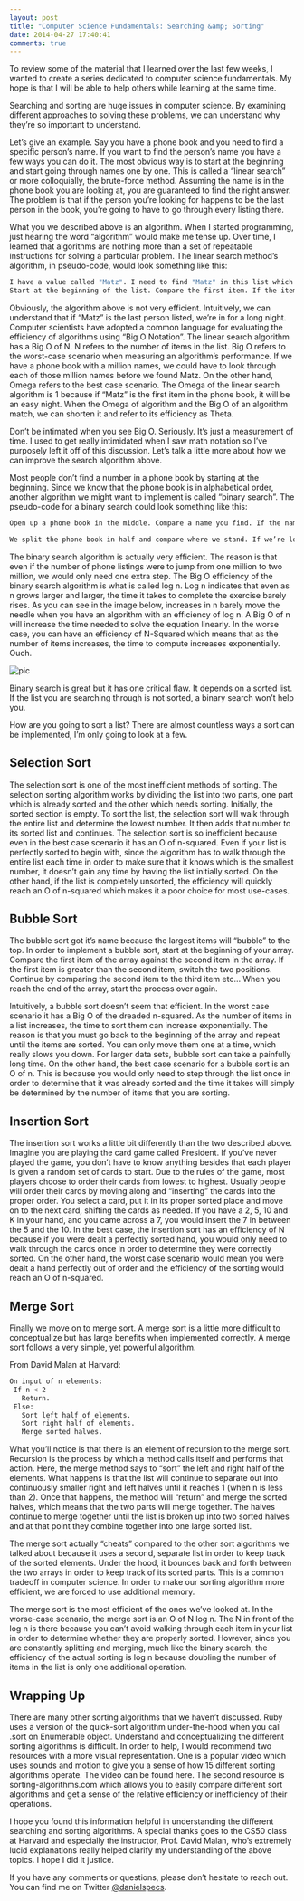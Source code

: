 ```yaml
---
layout: post
title: "Computer Science Fundamentals: Searching &amp; Sorting"
date: 2014-04-27 17:40:41
comments: true
---
```


To review some of the material that I learned over the last few weeks, I wanted to create a series dedicated to computer science fundamentals. My hope is that I will be able to help others while learning at the same time.

Searching and sorting are huge issues in computer science. By examining different approaches to solving these problems, we can understand why they’re so important to understand.

Let’s give an example. Say you have a phone book and you need to find a specific person’s name. If you want to find the person’s name you have a few ways you can do it. The most obvious way is to start at the beginning and start going through names one by one. This is called a “linear search” or more colloquially, the brute-force method. Assuming the name is in the phone book you are looking at, you are guaranteed to find the right answer. The problem is that if the person you’re looking for happens to be the last person in the book, you’re going to have to go through every listing there.

What you we described above is an algorithm. When I started programming, just hearing the word “algorithm” would make me tense up. Over time, I learned that algorithms are nothing more than a set of repeatable instructions for solving a particular problem. The linear search method’s algorithm, in pseudo-code, would look something like this:

```bash
I have a value called "Matz". I need to find "Matz" in this list which I am referring to as a phone book.
Start at the beginning of the list. Compare the first item. If the item that I found is equal to “Matz”, return the phone number. Otherwise, move on to the next item in the list
```

Obviously, the algorithm above is not very efficient. Intuitively, we can understand that if “Matz” is the last person listed, we’re in for a long night. Computer scientists have adopted a common language for evaluating the efficiency of algorithms using “Big O Notation”. The linear search algorithm has a Big O of N. N refers to the number of items in the list. Big O refers to the worst-case scenario when measuring an algorithm’s performance. If we have a phone book with a million names, we could have to look through each of those million names before we found Matz. On the other hand, Omega refers to the best case scenario. The Omega of the linear search algorithm is 1 because if “Matz” is the first item in the phone book, it will be an easy night. When the Omega of algorithm and the Big O of an algorithm match, we can shorten it and refer to its efficiency as Theta.

Don’t be intimated when you see Big O. Seriously. It’s just a measurement of time. I used to get really intimidated when I saw math notation so I’ve purposely left it off of this discussion. Let’s talk a little more about how we can improve the search algorithm above.

Most people don’t find a number in a phone book by starting at the beginning. Since we know that the phone book is in alphabetical order, another algorithm we might want to implement is called “binary search”. The pseudo-code for a binary search could look something like this:

```bash
Open up a phone book in the middle. Compare a name you find. If the name you see if alphabetically after Matz, use the left half. Otherwise, use the right half. Repeat.

We split the phone book in half and compare where we stand. If we’re looking at “Ruby”, we can throw away everything that comes after it and repeat the sequence. Open up to the halfway-point and compare. Throw out what we don’t need.
```

The binary search algorithm is actually very efficient. The reason is that even if the number of phone listings were to jump from one million to two million, we would only need one extra step. The Big O efficiency of the binary search algorithm is what is called log n. Log n indicates that even as n grows larger and larger, the time it takes to complete the exercise barely rises. As you can see in the image below, increases in n barely move the needle when you have an algorithm with an efficiency of log n. A Big O of n will increase the time needed to solve the equation linearly. In the worse case, you can have an efficiency of N-Squared which means that as the number of items increases, the time to compute increases exponentially. Ouch.

![pic](https://d262ilb51hltx0.cloudfront.net/max/800/1*5vBWIOxXzJnaKMOyrZ6nVQ.gif)

Binary search is great but it has one critical flaw. It depends on a sorted list. If the list you are searching through is not sorted, a binary search won’t help you.

How are you going to sort a list? There are almost countless ways a sort can be implemented, I’m only going to look at a few.

## Selection Sort

The selection sort is one of the most inefficient methods of sorting. The selection sorting algorithm works by dividing the list into two parts, one part which is already sorted and the other which needs sorting. Initially, the sorted section is empty. To sort the list, the selection sort will walk through the entire list and determine the lowest number. It then adds that number to its sorted list and continues. The selection sort is so inefficient because even in the best case scenario it has an O of n-squared. Even if your list is perfectly sorted to begin with, since the algorithm has to walk through the entire list each time in order to make sure that it knows which is the smallest number, it doesn’t gain any time by having the list initially sorted. On the other hand, if the list is completely unsorted, the efficiency will quickly reach an O of n-squared which makes it a poor choice for most use-cases.

## Bubble Sort

The bubble sort got it’s name because the largest items will “bubble” to the top. In order to implement a bubble sort, start at the beginning of your array. Compare the first item of the array against the second item in the array. If the first item is greater than the second item, switch the two positions. Continue by comparing the second item to the third item etc… When you reach the end of the array, start the process over again.

Intuitively, a bubble sort doesn’t seem that efficient. In the worst case scenario it has a Big O of the dreaded n-squared. As the number of items in a list increases, the time to sort them can increase exponentially. The reason is that you must go back to the beginning of the array and repeat until the items are sorted. You can only move them one at a time, which really slows you down. For larger data sets, bubble sort can take a painfully long time. On the other hand, the best case scenario for a bubble sort is an O of n. This is because you would only need to step through the list once in order to determine that it was already sorted and the time it takes will simply be determined by the number of items that you are sorting.

## Insertion Sort

The insertion sort works a little bit differently than the two described above. Imagine you are playing the card game called President. If you’ve never played the game, you don’t have to know anything besides that each player is given a random set of cards to start. Due to the rules of the game, most players choose to order their cards from lowest to highest. Usually people will order their cards by moving along and “inserting” the cards into the proper order. You select a card, put it in its proper sorted place and move on to the next card, shifting the cards as needed. If you have a 2, 5, 10 and K in your hand, and you came across a 7, you would insert the 7 in between the 5 and the 10. In the best case, the insertion sort has an efficiency of N because if you were dealt a perfectly sorted hand, you would only need to walk through the cards once in order to determine they were correctly sorted. On the other hand, the worst case scenario would mean you were dealt a hand perfectly out of order and the efficiency of the sorting would reach an O of n-squared.

## Merge Sort

Finally we move on to merge sort. A merge sort is a little more difficult to conceptualize but has large benefits when implemented correctly. A merge sort follows a very simple, yet powerful algorithm.

From David Malan at Harvard:

```bash
On input of n elements:
 If n < 2
   Return.
 Else:
   Sort left half of elements.
   Sort right half of elements.
   Merge sorted halves.
```

What you’ll notice is that there is an element of recursion to the merge sort. Recursion is the process by which a method calls itself and performs that action. Here, the merge method says to “sort” the left and right half of the elements. What happens is that the list will continue to separate out into continuously smaller right and left halves until it reaches 1 (when n is less than 2). Once that happens, the method will “return” and merge the sorted halves, which means that the two parts will merge together. The halves continue to merge together until the list is broken up into two sorted halves and at that point they combine together into one large sorted list.

The merge sort actually “cheats” compared to the other sort algorithms we talked about because it uses a second, separate list in order to keep track of the sorted elements. Under the hood, it bounces back and forth between the two arrays in order to keep track of its sorted parts. This is a common tradeoff in computer science. In order to make our sorting algorithm more efficient, we are forced to use additional memory.

The merge sort is the most efficient of the ones we’ve looked at. In the worse-case scenario, the merge sort is an O of N log n. The N in front of the log n is there because you can’t avoid walking through each item in your list in order to determine whether they are properly sorted. However, since you are constantly splitting and merging, much like the binary search, the efficiency of the actual sorting is log n because doubling the number of items in the list is only one additional operation.

## Wrapping Up
There are many other sorting algorithms that we haven’t discussed. Ruby uses a version of the quick-sort algorithm under-the-hood when you call .sort on Enumerable object. Understand and conceptualizing the different sorting algorithms is difficult. In order to help, I would recommend two resources with a more visual representation. One is a popular video which uses sounds and motion to give you a sense of how 15 different sorting algorithms operate. The video can be found here. The second resource is sorting-algorithms.com which allows you to easily compare different sort algorithms and get a sense of the relative efficiency or inefficiency of their operations.

I hope you found this information helpful in understanding the different searching and sorting algorithms. A special thanks goes to the CS50 class at Harvard and especially the instructor, Prof. David Malan, who’s extremely lucid explanations really helped clarify my understanding of the above topics. I hope I did it justice.

If you have any comments or questions, please don’t hesitate to reach out. You can find me on Twitter [@danielspecs](https://www.twitter.com/danielspecs).
